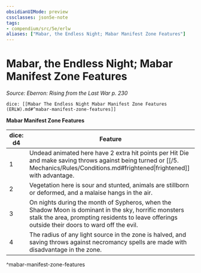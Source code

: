 ```yaml
---
obsidianUIMode: preview
cssclasses: json5e-note
tags:
- compendium/src/5e/erlw
aliases: ["Mabar, the Endless Night; Mabar Manifest Zone Features"]
---
```

# Mabar, the Endless Night; Mabar Manifest Zone Features
*Source: Eberron: Rising from the Last War p. 230* 

`dice: [[Mabar The Endless Night Mabar Manifest Zone Features (ERLW).md#^mabar-manifest-zone-features]]`

**Mabar Manifest Zone Features**

| dice: d4 | Feature |
|----------|---------|
| 1 | Undead animated here have 2 extra hit points per Hit Die and make saving throws against being turned or [[/5. Mechanics/Rules/Conditions.md#frightened\|frightened]] with advantage. |
| 2 | Vegetation here is sour and stunted, animals are stillborn or deformed, and a malaise hangs in the air. |
| 3 | On nights during the month of Sypheros, when the Shadow Moon is dominant in the sky, horrific monsters stalk the area, prompting residents to leave offerings outside their doors to ward off the evil. |
| 4 | The radius of any light source in the zone is halved, and saving throws against necromancy spells are made with disadvantage in the zone. |
^mabar-manifest-zone-features
